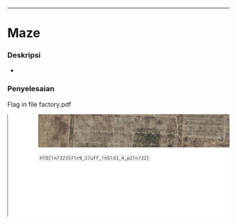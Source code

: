 
---
# Maze

### Deskripsi 
-


### Penyelesaian

Flag in file factory.pdf

![Alt text](img/maze1.png)